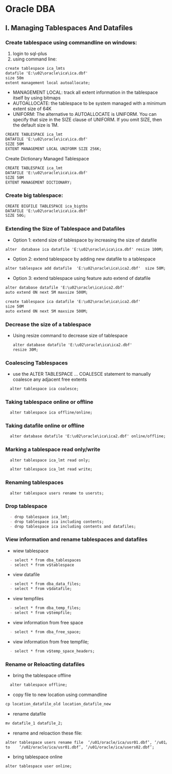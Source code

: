 # Oracle DBA
## I. Managing Tablespaces And Datafiles
### Create tablespace using commandline on windows:
  1. login to sql-plus
  2. using command line:
```markdown
create tablespace ica_lmts 
datafile 'E:\u02\oracle\ica\ica.dbf' 
size 50m 
extent management local autoallocate;
```
  - MANAGEMENT LOCAL: track all extent information in the tablespace itself by using bitmaps
  - AUTOALLOCATE: the tablespace to be system managed with a minimum extent size of 64K
  - UNIFORM: The alternative to AUTOALLOCATE is UNIFORM. You can specify that size in the SIZE clause of UNIFORM. If you omit SIZE, then    the default size is 1M. 
 ```markdown
CREATE TABLESPACE ica_lmt 
DATAFILE 'E:\u02\oracle\ica\ica.dbf' 
SIZE 50M 
EXTENT MANAGEMENT LOCAL UNIFORM SIZE 256K; 
```
Create Dictionary Managed Tablespace
 ```markdown
CREATE TABLESPACE ica_lmt 
DATAFILE 'E:\u02\oracle\ica\ica.dbf' 
SIZE 50M 
EXTENT MANAGEMENT DICTIONARY;
```
### Create big tablespace:
```markdown
CREATE BIGFILE TABLESPACE ica_bigtbs  
DATAFILE 'E:\u02\oracle\ica\ica.dbf' 
SIZE 50G;
```

### Extending the Size of Tablespace and Datafiles
  - Option 1: extend size of tablespace by increasing the size of datafile
 ```markdown
 alter  database ica datafile 'E:\u02\oracle\ica\ica.dbf' resize 100M;
 ```
  - Option 2: extend tablespace by adding new datafile to a tablespace
  ```markdown
  alter tablespace add datafile  'E:\u02\oracle\ica\ica2.dbf'  size 50M;
  ```
  - Option 3: extend tablespace using feature auto extend of datafile
  ```markdown 
  alter database datafile 'E:\u02\oracle\ica\ica2.dbf' 
  auto extend ON next 5M maxsize 500M;
  ```
  ```markdown
  create tablespace ica datafile 'E:\u02\oracle\ica\ica2.dbf' 
  size 50M
  auto extend ON next 5M maxsize 500M;
```
### Decrease the size of a tablespace
- Using resize command to decrease size of tablespace
  ```markdown
  alter database datafile 'E:\u02\oracle\ica\ica2.dbf'      
  resize 30M;
  ```
### Coalescing Tablespaces
- use the ALTER TABLESPACE ... COALESCE statement to manually coalesce any adjacent free extents
```markdown
  alter tablespace ica coalesce;
```

### Taking tablespace online or offline
```markdown
  alter tablespace ica offline/online;
```
### Taking datafile online or offline
```markdown
  alter database datafile 'E:\u02\oracle\ica\ica2.dbf' online/offline;
```

### Marking a tablespace read only/write
```markdown
  alter tablespace ica_lmt read only;
```

```markdown
  alter tablespace ica_lmt read write;
```

### Renaming  tablespaces
```markdown
  alter tablespace users rename to usersts;
```

### Drop tablespace
```markdown
  - drop tablespace ica_lmt;
  - drop tablespace ica including contents;
  - drop tablespace ica including contents and datafiles;
```
### View information and rename tablespaces and datafiles
  - wiew tablespace
``` markdown
  - select * from dba_tablespaces 
  - select * from v$tablespace
```
  - view datafile
```markdown  
  - select * from dba_data_files;
  - select * from v$datafile;
```
  - view tempfiles
```markdown
  - select * from dba_temp_files;
  - select * from v$tempfile;
```
  - view information from free space
```markdown
  - select * from dba_free_space;
```
  - view information from free tempfile;
```markdown
  - select * from v$temp_space_headers;
```

### Rename or Reloacting datafiles
  - bring  the tablespace offline
  ```markdown
    alter tablespace offline;
  ```
  - copy file to new location using commandline
  ``` markdown
  cp location_datafile_old location_datafile_new
  ```
  - rename datafile
  ``` markdown
  mv datafile_1 datafile_2;
  ```
  
  - rename and reloaction these file:
  ``` markdown
  alter tablespace users rename file  ‘/u01/oracle/ica/usr01.dbf’, ‘/u01/oracle/ica/usr02.dbf’ 
  to	‘/u02/oracle/ica/usr01.dbf’, ’/u01/oracle/ica/users02.dbf’;
  ```
  - bring tablespace online
  ```markdown
  alter tablespace user online;
  ```
